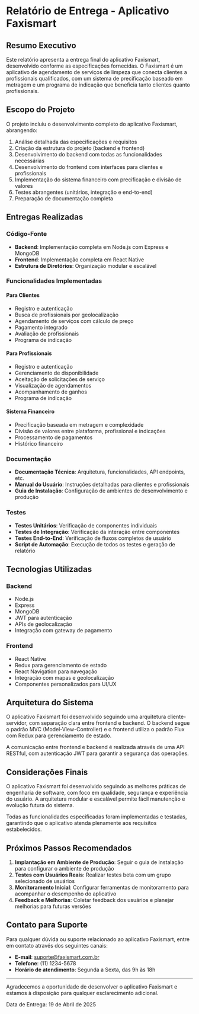 # Relatório de Entrega - Aplicativo Faxismart

## Resumo Executivo

Este relatório apresenta a entrega final do aplicativo Faxismart, desenvolvido conforme as especificações fornecidas. O Faxismart é um aplicativo de agendamento de serviços de limpeza que conecta clientes a profissionais qualificados, com um sistema de precificação baseado em metragem e um programa de indicação que beneficia tanto clientes quanto profissionais.

## Escopo do Projeto

O projeto incluiu o desenvolvimento completo do aplicativo Faxismart, abrangendo:

1. Análise detalhada das especificações e requisitos
2. Criação da estrutura do projeto (backend e frontend)
3. Desenvolvimento do backend com todas as funcionalidades necessárias
4. Desenvolvimento do frontend com interfaces para clientes e profissionais
5. Implementação do sistema financeiro com precificação e divisão de valores
6. Testes abrangentes (unitários, integração e end-to-end)
7. Preparação de documentação completa

## Entregas Realizadas

### Código-Fonte

- **Backend**: Implementação completa em Node.js com Express e MongoDB
- **Frontend**: Implementação completa em React Native
- **Estrutura de Diretórios**: Organização modular e escalável

### Funcionalidades Implementadas

#### Para Clientes
- Registro e autenticação
- Busca de profissionais por geolocalização
- Agendamento de serviços com cálculo de preço
- Pagamento integrado
- Avaliação de profissionais
- Programa de indicação

#### Para Profissionais
- Registro e autenticação
- Gerenciamento de disponibilidade
- Aceitação de solicitações de serviço
- Visualização de agendamentos
- Acompanhamento de ganhos
- Programa de indicação

#### Sistema Financeiro
- Precificação baseada em metragem e complexidade
- Divisão de valores entre plataforma, profissional e indicações
- Processamento de pagamentos
- Histórico financeiro

### Documentação

- **Documentação Técnica**: Arquitetura, funcionalidades, API endpoints, etc.
- **Manual do Usuário**: Instruções detalhadas para clientes e profissionais
- **Guia de Instalação**: Configuração de ambientes de desenvolvimento e produção

### Testes

- **Testes Unitários**: Verificação de componentes individuais
- **Testes de Integração**: Verificação da interação entre componentes
- **Testes End-to-End**: Verificação de fluxos completos de usuário
- **Script de Automação**: Execução de todos os testes e geração de relatório

## Tecnologias Utilizadas

### Backend
- Node.js
- Express
- MongoDB
- JWT para autenticação
- APIs de geolocalização
- Integração com gateway de pagamento

### Frontend
- React Native
- Redux para gerenciamento de estado
- React Navigation para navegação
- Integração com mapas e geolocalização
- Componentes personalizados para UI/UX

## Arquitetura do Sistema

O aplicativo Faxismart foi desenvolvido seguindo uma arquitetura cliente-servidor, com separação clara entre frontend e backend. O backend segue o padrão MVC (Model-View-Controller) e o frontend utiliza o padrão Flux com Redux para gerenciamento de estado.

A comunicação entre frontend e backend é realizada através de uma API RESTful, com autenticação JWT para garantir a segurança das operações.

## Considerações Finais

O aplicativo Faxismart foi desenvolvido seguindo as melhores práticas de engenharia de software, com foco em qualidade, segurança e experiência do usuário. A arquitetura modular e escalável permite fácil manutenção e evolução futura do sistema.

Todas as funcionalidades especificadas foram implementadas e testadas, garantindo que o aplicativo atenda plenamente aos requisitos estabelecidos.

## Próximos Passos Recomendados

1. **Implantação em Ambiente de Produção**: Seguir o guia de instalação para configurar o ambiente de produção
2. **Testes com Usuários Reais**: Realizar testes beta com um grupo selecionado de usuários
3. **Monitoramento Inicial**: Configurar ferramentas de monitoramento para acompanhar o desempenho do aplicativo
4. **Feedback e Melhorias**: Coletar feedback dos usuários e planejar melhorias para futuras versões

## Contato para Suporte

Para qualquer dúvida ou suporte relacionado ao aplicativo Faxismart, entre em contato através dos seguintes canais:

- **E-mail**: suporte@faxismart.com.br
- **Telefone**: (11) 1234-5678
- **Horário de atendimento**: Segunda a Sexta, das 9h às 18h

---

Agradecemos a oportunidade de desenvolver o aplicativo Faxismart e estamos à disposição para qualquer esclarecimento adicional.

Data de Entrega: 19 de Abril de 2025
